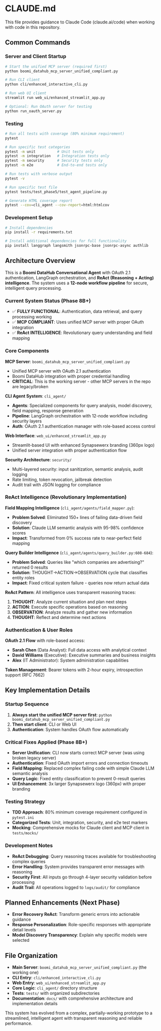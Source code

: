# CLAUDE.md

This file provides guidance to Claude Code (claude.ai/code) when working with code in this repository.

## Common Commands

### Server and Client Startup
```bash
# Start the unified MCP server (required first)
python boomi_datahub_mcp_server_unified_compliant.py

# Run CLI client
python cli/enhanced_interactive_cli.py

# Run web UI client
streamlit run web_ui/enhanced_streamlit_app.py

# Optional: Run OAuth server for testing
python run_oauth_server.py
```

### Testing
```bash
# Run all tests with coverage (80% minimum requirement)
pytest

# Run specific test categories
pytest -m unit          # Unit tests only
pytest -m integration   # Integration tests only
pytest -m security      # Security tests only
pytest -m e2e           # End-to-end tests only

# Run tests with verbose output
pytest -v

# Run specific test file
pytest tests/test_phase5/test_agent_pipeline.py

# Generate HTML coverage report
pytest --cov=cli_agent --cov-report=html:htmlcov
```

### Development Setup
```bash
# Install dependencies
pip install -r requirements.txt

# Install additional dependencies for full functionality
pip install langgraph langsmith jsonrpc-base jsonrpc-async authlib
```

## Architecture Overview

This is a **Boomi DataHub Conversational Agent** with OAuth 2.1 authentication, LangGraph orchestration, and **ReAct (Reasoning + Acting) intelligence**. The system uses a **12-node workflow pipeline** for secure, intelligent query processing.

### Current System Status (Phase 8B+)
- ✅ **FULLY FUNCTIONAL**: Authentication, data retrieval, and query processing working
- ✅ **MCP COMPLIANT**: Uses unified MCP server with proper OAuth integration  
- ✅ **ReAct INTELLIGENCE**: Revolutionary query understanding and field mapping

### Core Components

**MCP Server**: `boomi_datahub_mcp_server_unified_compliant.py`
- Unified MCP server with OAuth 2.1 authentication
- Boomi DataHub integration with proper credential handling
- **CRITICAL**: This is the working server - other MCP servers in the repo are legacy/broken

**CLI Agent System**: `cli_agent/`
- **Agents**: Specialized components for query analysis, model discovery, field mapping, response generation
- **Pipeline**: LangGraph orchestration with 12-node workflow including security layers
- **Auth**: OAuth 2.1 authentication manager with role-based access control

**Web Interface**: `web_ui/enhanced_streamlit_app.py`
- Streamlit-based UI with enhanced Synapsewerx branding (360px logo)
- Unified server integration with proper authentication flow

**Security Architecture**: `security/`
- Multi-layered security: input sanitization, semantic analysis, audit logging
- Rate limiting, token revocation, jailbreak detection
- Audit trail with JSON logging for compliance

### ReAct Intelligence (Revolutionary Implementation)

**Field Mapping Intelligence** (`cli_agent/agents/field_mapper.py`):
- **Problem Solved**: Eliminated 150+ lines of failing data-driven field discovery
- **Solution**: Claude LLM semantic analysis with 95-98% confidence scores
- **Impact**: Transformed from 0% success rate to near-perfect field mapping

**Query Builder Intelligence** (`cli_agent/agents/query_builder.py:608-684`):
- **Problem Solved**: Queries like "which companies are advertising?" returned 0 results
- **Solution**: THOUGHT→ACTION→OBSERVATION cycle that classifies entity roles
- **Impact**: Fixed critical system failure - queries now return actual data

**ReAct Pattern**: All intelligence uses transparent reasoning traces:
1. **THOUGHT**: Analyze current situation and plan next steps
2. **ACTION**: Execute specific operations based on reasoning  
3. **OBSERVATION**: Analyze results and gather new information
4. **THOUGHT**: Reflect and determine next actions

### Authentication & User Roles

**OAuth 2.1 Flow** with role-based access:
- **Sarah Chen** (Data Analyst): Full data access with analytical context
- **David Williams** (Executive): Executive summaries and business insights
- **Alex** (IT Administrator): System administration capabilities

**Token Management**: Bearer tokens with 2-hour expiry, introspection support (RFC 7662)

## Key Implementation Details

### Startup Sequence
1. **Always start the unified MCP server first**: `python boomi_datahub_mcp_server_unified_compliant.py`
2. **Then start client**: CLI or Web UI
3. **Authentication**: System handles OAuth flow automatically

### Critical Fixes Applied (Phase 8B+)
- **Server Unification**: CLI now starts correct MCP server (was using broken legacy server)
- **Authentication**: Fixed OAuth import errors and connection timeouts
- **Field Mapping**: Replaced complex failing code with simple Claude LLM semantic analysis
- **Query Logic**: Fixed entity classification to prevent 0-result queries
- **UI Enhancement**: 3x larger Synapsewerx logo (360px) with proper branding

### Testing Strategy
- **TDD Approach**: 80% minimum coverage requirement configured in `pytest.ini`
- **Categorized Tests**: Unit, integration, security, and e2e test markers
- **Mocking**: Comprehensive mocks for Claude client and MCP client in `tests/mocks/`

### Development Notes
- **ReAct Debugging**: Query reasoning traces available for troubleshooting complex queries
- **Error Handling**: System provides transparent error messages with reasoning
- **Security First**: All inputs go through 4-layer security validation before processing
- **Audit Trail**: All operations logged to `logs/audit/` for compliance

## Planned Enhancements (Next Phase)
- **Error Recovery ReAct**: Transform generic errors into actionable guidance
- **Response Personalization**: Role-specific responses with appropriate detail levels
- **Model Discovery Transparency**: Explain why specific models were selected

## File Organization
- **Main Server**: `boomi_datahub_mcp_server_unified_compliant.py` (the working one)
- **CLI Entry**: `cli/enhanced_interactive_cli.py`
- **Web Entry**: `web_ui/enhanced_streamlit_app.py` 
- **Core Logic**: `cli_agent/` directory structure
- **Tests**: `tests/` with organized subdirectories
- **Documentation**: `docs/` with comprehensive architecture and implementation details

This system has evolved from a complex, partially-working prototype to a streamlined, intelligent agent with transparent reasoning and reliable performance.